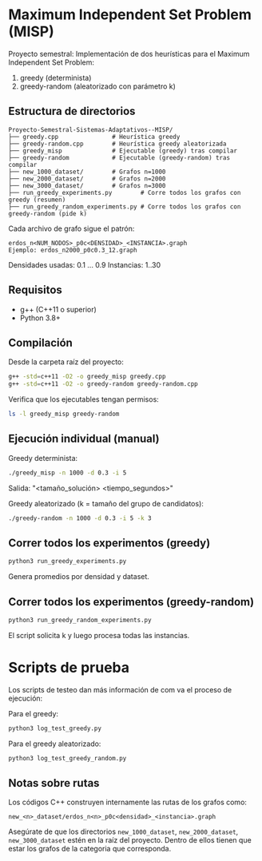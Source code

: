 # Maximum Independent Set Problem (MISP)

Proyecto semestral: Implementación de dos heurísticas para el Maximum Independent Set Problem:
1. greedy (determinista)
2. greedy-random (aleatorizado con parámetro k)

## Estructura de directorios
```
Proyecto-Semestral-Sistemas-Adaptativos--MISP/
├── greedy.cpp               # Heurística greedy
├── greedy-random.cpp        # Heurística greedy aleatorizada
├── greedy_misp              # Ejecutable (greedy) tras compilar
├── greedy-random            # Ejecutable (greedy-random) tras compilar
├── new_1000_dataset/        # Grafos n=1000
├── new_2000_dataset/        # Grafos n=2000
├── new_3000_dataset/        # Grafos n=3000
├── run_greedy_experiments.py        # Corre todos los grafos con greedy (resumen)
├── run_greedy_random_experiments.py # Corre todos los grafos con greedy-random (pide k)
```
Cada archivo de grafo sigue el patrón:
```
erdos_n<NUM_NODOS>_p0c<DENSIDAD>_<INSTANCIA>.graph
Ejemplo: erdos_n2000_p0c0.3_12.graph
```
Densidades usadas: 0.1 ... 0.9
Instancias: 1..30

## Requisitos
- g++ (C++11 o superior)
- Python 3.8+

## Compilación
Desde la carpeta raíz del proyecto:
```bash
g++ -std=c++11 -O2 -o greedy_misp greedy.cpp
g++ -std=c++11 -O2 -o greedy-random greedy-random.cpp
```
Verifica que los ejecutables tengan permisos:
```bash
ls -l greedy_misp greedy-random
```

## Ejecución individual (manual)
Greedy determinista:
```bash
./greedy_misp -n 1000 -d 0.3 -i 5
```
Salida: "<tamaño_solución> <tiempo_segundos>"

Greedy aleatorizado (k = tamaño del grupo de candidatos):
```bash
./greedy-random -n 1000 -d 0.3 -i 5 -k 3
```

## Correr todos los experimentos (greedy)
```bash
python3 run_greedy_experiments.py
```
Genera promedios por densidad y dataset.

## Correr todos los experimentos (greedy-random)
```bash
python3 run_greedy_random_experiments.py
```
El script solicita k y luego procesa todas las instancias.

# Scripts de prueba

Los scripts de testeo dan más información de com va el proceso de ejecución:

Para el greedy:

```bash
python3 log_test_greedy.py
```

Para el greedy aleatorizado:

```bash
python3 log_test_greedy_random.py
```

## Notas sobre rutas
Los códigos C++ construyen internamente las rutas de los grafos como:
```
new_<n>_dataset/erdos_n<n>_p0c<densidad>_<instancia>.graph
```
Asegúrate de que los directorios `new_1000_dataset`, `new_2000_dataset`, `new_3000_dataset` estén en la raíz del proyecto. Dentro de ellos tienen que estar los grafos de la categoria que corresponda.
